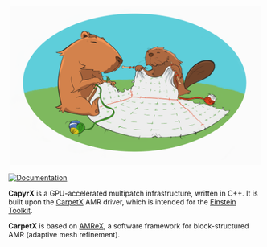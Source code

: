 <p align="center">
  <img width="500" src="doc/CapyrX_logo.png">
</p>

[![Documentation](https://github.com/lucass-carneiro/CapyrX/actions/workflows/docs.yaml/badge.svg)](https://lucass-carneiro.github.io/CapyrX/)

**CapyrX** is a GPU-accelerated multipatch infrastructure, written in C++. It is built upon the [CarpetX](https://github.com/eschnett/CarpetX) AMR driver, which is intended for the [Einstein Toolkit](https://einsteintoolkit.org/).

**CarpetX** is based on [AMReX](https://amrex-codes.github.io), a software framework for block-structured AMR (adaptive mesh refinement).
